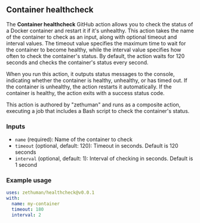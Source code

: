 ## Container healthcheck

The **Container healthcheck** GitHub action allows you to check the status of a Docker container and restart it if it's unhealthy. This action takes the name of the container to check as an input, along with optional timeout and interval values. The timeout value specifies the maximum time to wait for the container to become healthy, while the interval value specifies how often to check the container's status. By default, the action waits for 120 seconds and checks the container's status every second.

When you run this action, it outputs status messages to the console, indicating whether the container is healthy, unhealthy, or has timed out. If the container is unhealthy, the action restarts it automatically. If the container is healthy, the action exits with a success status code.

This action is authored by "zethuman" and runs as a composite action, executing a job that includes a Bash script to check the container's status.

### Inputs

* `name` (required): Name of the container to check
* `timeout` (optional, default: 120): Timeout in seconds. Default is 120 seconds
* `interval` (optional, default: 1): Interval of checking in seconds. Default is 1 second

### Example usage

```yaml
uses: zethuman/healthcheck@v0.0.1
with:
  name: my-container
  timeout: 180
  interval: 2

